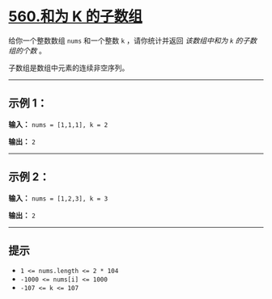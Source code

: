 # [560.和为 K 的子数组](https://leetcode.cn/problems/subarray-sum-equals-k/description/)

给你一个整数数组 `nums` 和一个整数 `k` ，请你统计并返回 _该数组中和为 `k` 的子数组的个数_ 。

子数组是数组中元素的连续非空序列。

 ---

## 示例 1：

**输入：** `nums = [1,1,1], k = 2`

**输出：** `2`

 ---

## 示例 2：

**输入：** `nums = [1,2,3], k = 3`

**输出：** `2`

 ---

## 提示

- `1 <= nums.length <= 2 * 104`
- `-1000 <= nums[i] <= 1000`
- `-107 <= k <= 107`
